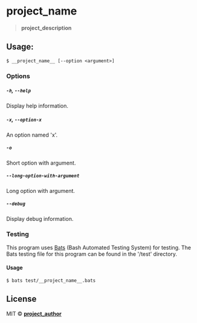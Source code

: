 # __project_name__

> __project_description__

## Usage:
```
$ __project_name__ [--option <argument>]
```
### Options

##### `-h`, `--help`

Display help information.

##### `-x`, `--option-x`

An option named 'x'.

##### `-o`

Short option with argument.

##### `--long-option-with-argument`

Long option with argument.

##### `--debug`

Display debug information.

### Testing

This program uses [Bats](https://github.com/sstephenson/bats)
(Bash Automated Testing System) for testing. The Bats testing file for this
program can be found in the '/test' directory.

#### Usage

```
$ bats test/__project_name__.bats
```

## License

MIT © [__project_author__](https://github.com/__project_username__)
